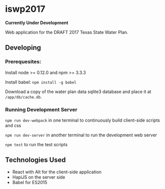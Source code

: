 # iswp2017

**Currently Under Development**

Web application for the DRAFT 2017 Texas State Water Plan.

## Developing

### Prerequesites:

Install node >= 0.12.0 and npm >= 3.3.3

Install babel: `npm install -g babel`

Download a copy of the water plan data sqlite3 database and place it at `/app/db/cache.db`.

### Running Development Server

`npm run dev-webpack` in one terminal to continuously build client-side scripts and css

`npm run dev-server` in another terminal to run the development web server

`npm test` to run the test scripts

## Technologies Used

* React with Alt for the client-side application
* HapiJS on the server side
* Babel for ES2015